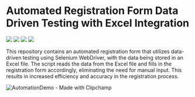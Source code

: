 # Automated Registration Form Data Driven Testing with Excel Integration
![](https://img.shields.io/badge/Langauge-Java-critical)
![](https://img.shields.io/badge/selenium--java-4.8.3-informational?style=flat&logo=data:image/svg%2bxml;base64,<BASE64_DATA>)
![](https://img.shields.io/badge/org.apache.poi-4.1.2-informational?style=flat&logo=data:image/svg%2bxml;base64,<BASE64_DATA>)
![](https://img.shields.io/badge/IDE-Eclipse-success)

This repository contains an automated registration form that utilizes data-driven testing using Selenium WebDriver, 
with the data being stored in an Excel file. The script reads the data from the Excel file and fills in the registration 
form accordingly, eliminating the need for manual input. This results in increased efficiency and accuracy in the registration process.

![AutomationDemo - Made with Clipchamp](https://user-images.githubusercontent.com/89960171/229982509-872e67b0-21ef-4f41-a9c3-c6b39f99f74c.gif)
